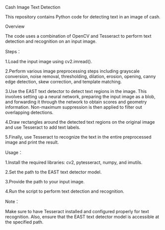 Cash Image Text Detection


This repository contains Python code for detecting text in an image of cash.

Overview


The code uses a combination of OpenCV and Tesseract to perform text detection and recognition on an input image.

Steps：


1.Load the input image using cv2.imread().

2.Perform various image preprocessing steps including grayscale conversion, noise removal, thresholding, dilation, erosion, opening, canny edge detection, skew correction, and template matching.

3.Use the EAST text detector to detect text regions in the image. This involves setting up a neural network, preparing the input image as a blob, and forwarding it through the network to obtain scores and geometry information. Non-maximum suppression is then applied to filter out overlapping detections.

4.Draw rectangles around the detected text regions on the original image and use Tesseract to add text labels.

5.Finally, use Tesseract to recognize the text in the entire preprocessed image and print the result.

Usage：


1.Install the required libraries: cv2, pytesseract, numpy, and imutils.

2.Set the path to the EAST text detector model.

3.Provide the path to your input image.

4.Run the script to perform text detection and recognition.

Note：


Make sure to have Tesseract installed and configured properly for text recognition. Also, ensure that the EAST text detector model is accessible at the specified path.
